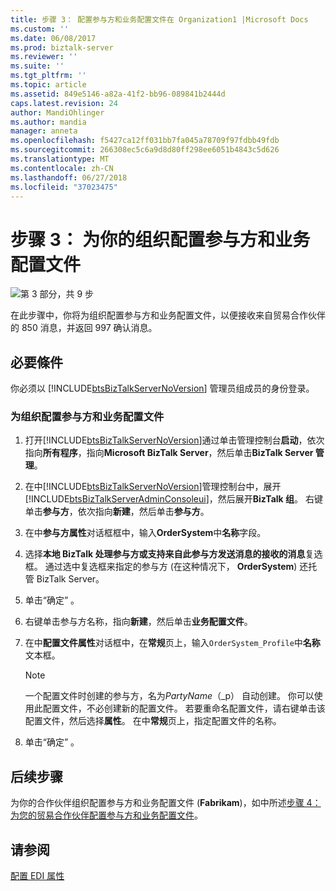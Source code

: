 ```yaml
---
title: 步骤 3： 配置参与方和业务配置文件在 Organization1 |Microsoft Docs
ms.custom: ''
ms.date: 06/08/2017
ms.prod: biztalk-server
ms.reviewer: ''
ms.suite: ''
ms.tgt_pltfrm: ''
ms.topic: article
ms.assetid: 849e5146-a82a-41f2-bb96-089841b2444d
caps.latest.revision: 24
author: MandiOhlinger
ms.author: mandia
manager: anneta
ms.openlocfilehash: f5427ca12ff031bb7fa045a78709f97fdbb49fdb
ms.sourcegitcommit: 266308ec5c6a9d8d80ff298ee6051b4843c5d626
ms.translationtype: MT
ms.contentlocale: zh-CN
ms.lasthandoff: 06/27/2018
ms.locfileid: "37023475"
---
```

# <a name="step-3-configure-a-party-and-business-profile-for-your-organization"></a>步骤 3： 为你的组织配置参与方和业务配置文件
![第 3 部分，共 9 步](../adapters-and-accelerators/wcf-lob-adapter-sdk/media/step-3of9.gif "Step_3of9")  
  
 在此步骤中，你将为组织配置参与方和业务配置文件，以便接收来自贸易合作伙伴的 850 消息，并返回 997 确认消息。  
  
## <a name="prerequisites"></a>必要條件  
 你必须以 [!INCLUDE[btsBizTalkServerNoVersion](../includes/btsbiztalkservernoversion-md.md)] 管理员组成员的身份登录。  
  
### <a name="to-configure-a-party-and-business-profile-for-your-organization"></a>为组织配置参与方和业务配置文件  
  
1. 打开[!INCLUDE[btsBizTalkServerNoVersion](../includes/btsbiztalkservernoversion-md.md)]通过单击管理控制台**启动**，依次指向**所有程序**，指向**Microsoft BizTalk Server**，然后单击**BizTalk Server 管理**。  
  
2. 在中[!INCLUDE[btsBizTalkServerNoVersion](../includes/btsbiztalkservernoversion-md.md)]管理控制台中，展开[!INCLUDE[btsBizTalkServerAdminConsoleui](../includes/btsbiztalkserveradminconsoleui-md.md)]，然后展开**BizTalk 组**。 右键单击**参与方**，依次指向**新建**，然后单击**参与方**。  
  
3. 在中**参与方属性**对话框框中，输入**OrderSystem**中**名称**字段。  
  
4. 选择**本地 BizTalk 处理参与方或支持来自此参与方发送消息的接收的消息**复选框。 通过选中复选框来指定的参与方 (在这种情况下， **OrderSystem**) 还托管 BizTalk Server。  
  
5. 单击“确定” 。  
  
6. 右键单击参与方名称，指向**新建**，然后单击**业务配置文件**。  
  
7. 在中**配置文件属性**对话框中，在**常规**页上，输入`OrderSystem_Profile`中**名称**文本框。  
  
   > [!NOTE]
   >  一个配置文件时创建的参与方，名为*PartyName*（_p） 自动创建。 你可以使用此配置文件，不必创建新的配置文件。 若要重命名配置文件，请右键单击该配置文件，然后选择**属性**。 在中**常规**页上，指定配置文件的名称。  
  
8. 单击“确定” 。  
  
## <a name="next-steps"></a>后续步骤  
 为你的合作伙伴组织配置参与方和业务配置文件 (**Fabrikam**)，如中所述[步骤 4： 为您的贸易合作伙伴配置参与方和业务配置文件](../core/step-4-configure-a-party-and-business-profile-for-your-trading-partner1.md)。  
  
## <a name="see-also"></a>请参阅  
 [配置 EDI 属性](../core/configuring-edi-properties.md)